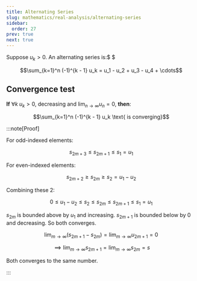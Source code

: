 ```yaml
---
title: Alternating Series
slug: mathematics/real-analysis/alternating-series
sidebar:
  order: 27
prev: true
next: true
---
```


Suppose $u_k>0$. An alternating series is:$ $

```math
\sum_{k=1}^n (-1)^{k - 1} u_k = u_1 - u_2 + u_3 - u_4 + \cdots
```

## Convergence test

**If** $\forall k\; u_k>0$, decreasing and $\lim_{n\to \infty} u_n = 0$,
**then**:

```math
\sum_{k=1}^n (-1)^{k - 1} u_k \text{ is converging}
```

:::note[Proof]

For odd-indexed elements:

```math
s_{2m+3} \le s_{2m+1} \le s_1 = u_1
```

For even-indexed elements:

```math
s_{2m+2} \ge s_{2m} \ge s_2 = u_1 - u_2
```

Combining these 2:

```math
0
\le
u_1 - u_2
\le
s_2
\le
s_{2m}
\le
s_{2m+1}
\le
s_1 = u_1
```

$s_{2m}$ is bounded above by $u_1$ and increasing. $s_{2m+1}$ is bounded below
by $0$ and decreasing. So both converges.

```math
\lim_{m\to \infty} (s_{2m+1} - s_{2m}) =
\lim_{m\to \infty} u_{2m + 1} = 0
```

```math
\implies
\lim_{m\to \infty} s_{2m+1} =
\lim_{m\to \infty} s_{2m} = s
```

Both converges to the same number.

:::
